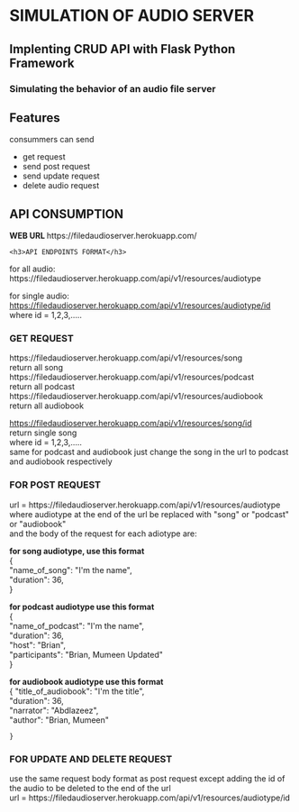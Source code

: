 # SIMULATION OF AUDIO SERVER
## Implenting CRUD API with Flask Python Framework
### Simulating the behavior of an audio file server
## Features
consummers can send
- get request
- send post request
- send update request
- delete audio request

## API CONSUMPTION

<P><b>WEB URL </b>
    https://filedaudioserver.herokuapp.com/</P>

    <h3>API ENDPOINTS FORMAT</h3>
<p>for all audio:  https://filedaudioserver.herokuapp.com/api/v1/resources/audiotype
    
for single audio: https://filedaudioserver.herokuapp.com/api/v1/resources/audiotype/id
	<br>
	where id = 1,2,3,.....</p>

<h3>GET REQUEST</h3>
<p> https://filedaudioserver.herokuapp.com/api/v1/resources/song<br>
	return all song<br>
https://filedaudioserver.herokuapp.com/api/v1/resources/podcast<br>
	return all podcast<br>
https://filedaudioserver.herokuapp.com/api/v1/resources/audiobook<br>
	return all audiobook<br>

https://filedaudioserver.herokuapp.com/api/v1/resources/song/id<br>
	return single song<br>
	where id = 1,2,3,.....<br>
	same for podcast and audiobook just change the song in the url to podcast and audiobook respectively
</p>

<h3>FOR POST REQUEST</h3>
<p>
url = https://filedaudioserver.herokuapp.com/api/v1/resources/audiotype<br>
where audiotype at the end of the url be replaced with "song" or "podcast" or "audiobook"<br>
and the body of the request for each adiotype are:<br>

<b>for song audiotype, use this format</b><br>
	{
	</br>
        "name_of_song": "I'm the name",<br>
        "duration": 36,      <br>
    }
    </br>

<b> for podcast audiotype use this format</b><br>
	{
	</br>
        "name_of_podcast": "I'm the name",<br>
	"duration": 36,<br>
        "host": "Brian",<br>
        "participants": "Brian, Mumeen Updated"<br>
    }
    </br>

<b>for audiobook audiotype use this format</b><br>
	{
        "title_of_audiobook": "I'm the title",<br>
        "duration": 36,<br>
        "narrator": "Abdlazeez",<br>
        "author": "Brian, Mumeen"<br>
           
    }
</p>

<h3>FOR UPDATE AND DELETE REQUEST</h3>
<p>
use the same request body format as post request except adding the id of the audio to be deleted to the end of the url
</br>
url  = https://filedaudioserver.herokuapp.com/api/v1/resources/audiotype/id
</p>

